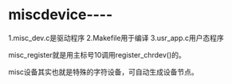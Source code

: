 miscdevice----
==============
1.misc_dev.c是驱动程序
2.Makefile用于编译
3.usr_app.c用户态程序


misc_register就是用主标号10调用register_chrdev()的。

misc设备其实也就是特殊的字符设备，可自动生成设备节点。
